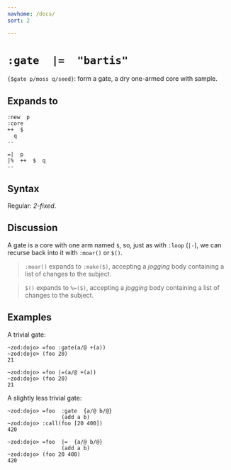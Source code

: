 ```yaml
---
navhome: /docs/
sort: 2

---
```


# `:gate  |=  "bartis"` 

`{$gate p/moss q/seed}`: form a gate, a dry one-armed core with sample.

## Expands to

```
:new  p
:core
++  $
  q
--
```

```
=|  p
|%  ++  $  q
--
```

## Syntax

Regular: *2-fixed*.

## Discussion

A gate is a core with one arm named `$`, so, just as with `:loop` (`|-`),
we can recurse back into it with `:moar()` or `$()`.


> `:moar()` expands to `:make($)`, accepting a *jogging* body containing a list
> of changes to the subject.

> `$()` expands to `%=($)`, accepting a *jogging* body containing a
> list of changes to the subject.

## Examples

A trivial gate:

```
~zod:dojo> =foo :gate(a/@ +(a))
~zod:dojo> (foo 20)
21
```

```
~zod:dojo> =foo |=(a/@ +(a))
~zod:dojo> (foo 20)
21
```

A slightly less trivial gate:

```
~zod:dojo> =foo  :gate  {a/@ b/@}
                 (add a b)
~zod:dojo> :call(foo [20 400])
420
```

```
~zod:dojo> =foo  |=  {a/@ b/@}
                 (add a b)
~zod:dojo> (foo 20 400)
420
```
